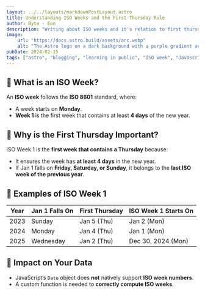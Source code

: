 ```yaml
---
layout: ../../layouts/markdownPostLayout.astro
title: Understanding ISO Weeks and the First Thursday Rule
author: Byte - Eon
description: "Writing about ISO weeks and it's relation to first thursday"
image:
    url: "https://docs.astro.build/assets/arc.webp"
    alt: "The Astro logo on a dark background with a purple gradient arc."
pubDate: 2024-02-15
tags: ["astro", "blogging", "learning in public", "ISO week", "Javascript"]
---
```


## 📌 What is an ISO Week?
An **ISO week** follows the **ISO 8601** standard, where:
- A week starts on **Monday**.
- **Week 1** is the first week that contains at least **4 days** of the new year.

## 📌 Why is the First Thursday Important?
ISO Week 1 is the **first week that contains a Thursday** because:
- It ensures the week has **at least 4 days** in the new year.
- If Jan 1 falls on **Friday, Saturday, or Sunday**, it belongs to the **last ISO week of the previous year**.

## 📌 Examples of ISO Week 1
| Year  | Jan 1 Falls On | First Thursday | ISO Week 1 Starts On |
|-------|--------------|---------------|--------------------|
| 2023  | Sunday      | Jan 5 (Thu)   | Jan 2 (Mon)       |
| 2024  | Monday      | Jan 4 (Thu)   | Jan 1 (Mon)       |
| 2025  | Wednesday   | Jan 2 (Thu)   | Dec 30, 2024 (Mon) |

## 📌 Impact on Your Data
- JavaScript’s `Date` object does **not** natively support **ISO week numbers**.
- A custom function is needed to **correctly compute ISO weeks**.
